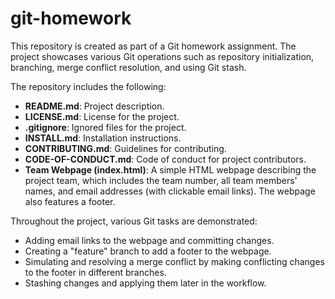 # git-homework

This repository is created as part of a Git homework assignment. The project showcases various Git operations such as repository initialization, branching, merge conflict resolution, and using Git stash.

The repository includes the following:
- **README.md**: Project description.
- **LICENSE.md**: License for the project.
- **.gitignore**: Ignored files for the project.
- **INSTALL.md**: Installation instructions.
- **CONTRIBUTING.md**: Guidelines for contributing.
- **CODE-OF-CONDUCT.md**: Code of conduct for project contributors.
- **Team Webpage (index.html)**: A simple HTML webpage describing the project team, which includes the team number, all team members' names, and email addresses (with clickable email links). The webpage also features a footer.

Throughout the project, various Git tasks are demonstrated:
- Adding email links to the webpage and committing changes.
- Creating a "feature" branch to add a footer to the webpage.
- Simulating and resolving a merge conflict by making conflicting changes to the footer in different branches.
- Stashing changes and applying them later in the workflow.
